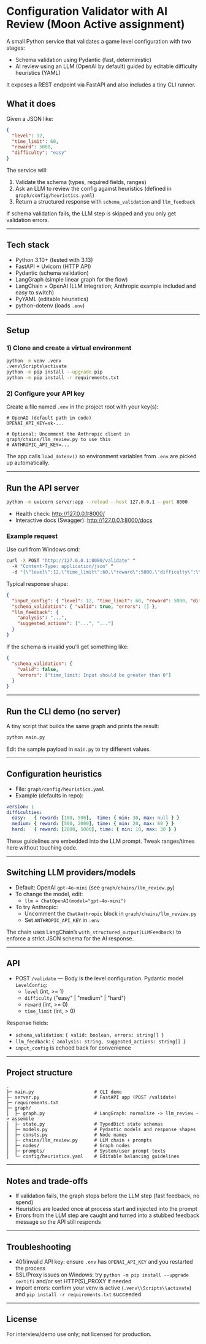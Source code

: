 # Configuration Validator with AI Review (Moon Active assignment)

A small Python service that validates a game level configuration with two stages:
- Schema validation using Pydantic (fast, deterministic)
- AI review using an LLM (OpenAI by default) guided by editable difficulty heuristics (YAML)

It exposes a REST endpoint via FastAPI and also includes a tiny CLI runner.

## What it does

Given a JSON like:

```json
{
  "level": 12,
  "time_limit": 60,
  "reward": 5000,
  "difficulty": "easy"
}
```

The service will:
1) Validate the schema (types, required fields, ranges)
2) Ask an LLM to review the config against heuristics (defined in `graph/config/heuristics.yaml`)
3) Return a structured response with `schema_validation` and `llm_feedback`

If schema validation fails, the LLM step is skipped and you only get validation errors.

---

## Tech stack
- Python 3.10+ (tested with 3.13)
- FastAPI + Uvicorn (HTTP API)
- Pydantic (schema validation)
- LangGraph (simple linear graph for the flow)
- LangChain + OpenAI (LLM integration; Anthropic example included and easy to switch)
- PyYAML (editable heuristics)
- python-dotenv (loads `.env`)

---

## Setup

### 1) Clone and create a virtual environment

```bat
python -m venv .venv
.venv\Scripts\activate
python -m pip install --upgrade pip
python -m pip install -r requirements.txt
```

### 2) Configure your API key
Create a file named `.env` in the project root with your key(s):

```
# OpenAI (default path in code)
OPENAI_API_KEY=sk-...

# Optional: Uncomment the Anthropic client in graph/chains/llm_review.py to use this
# ANTHROPIC_API_KEY=... 
```

The app calls `load_dotenv()` so environment variables from `.env` are picked up automatically.

---

## Run the API server

```bat
python -m uvicorn server:app --reload --host 127.0.0.1 --port 8000
```

- Health check: http://127.0.0.1:8000/
- Interactive docs (Swagger): http://127.0.0.1:8000/docs

### Example request
Use curl from Windows cmd:

```bat
curl -X POST "http://127.0.0.1:8000/validate" ^
  -H "Content-Type: application/json" ^
  -d "{\"level\":12,\"time_limit\":60,\"reward\":5000,\"difficulty\":\"easy\"}"
```

Typical response shape:

```json
{
  "input_config": { "level": 12, "time_limit": 60, "reward": 5000, "difficulty": "easy" },
  "schema_validation": { "valid": true, "errors": [] },
  "llm_feedback": {
    "analysis": "...",
    "suggested_actions": ["...", "..."]
  }
}
```

If the schema is invalid you’ll get something like:

```json
{
  "schema_validation": {
    "valid": false,
    "errors": ["time_limit: Input should be greater than 0"]
  }
}
```

---

## Run the CLI demo (no server)
A tiny script that builds the same graph and prints the result:

```bat
python main.py
```

Edit the sample payload in `main.py` to try different values.

---

## Configuration heuristics
- File: `graph/config/heuristics.yaml`
- Example (defaults in repo):

```yaml
version: 1
difficulties:
  easy:   { reward: [100, 500],  time: { min: 30, max: null } }
  medium: { reward: [500, 2000], time: { min: 20, max: 60 } }
  hard:   { reward: [2000, 5000], time: { min: 10, max: 30 } }
```

These guidelines are embedded into the LLM prompt. Tweak ranges/times here without touching code.

---

## Switching LLM providers/models
- Default: OpenAI `gpt-4o-mini` (see `graph/chains/llm_review.py`)
- To change the model, edit:
  - `llm = ChatOpenAI(model="gpt-4o-mini")`
- To try Anthropic:
  - Uncomment the `ChatAnthropic` block in `graph/chains/llm_review.py`
  - Set `ANTHROPIC_API_KEY` in `.env`

The chain uses LangChain’s `with_structured_output(LLMFeedback)` to enforce a strict JSON schema for the AI response.

---

## API
- POST `/validate` — Body is the level configuration. Pydantic model `LevelConfig`:
  - `level` (int, >= 1)
  - `difficulty` ("easy" | "medium" | "hard")
  - `reward` (int, >= 0)
  - `time_limit` (int, > 0)

Response fields:
- `schema_validation`: `{ valid: boolean, errors: string[] }`
- `llm_feedback`: `{ analysis: string, suggested_actions: string[] }`
- `input_config` is echoed back for convenience

---

## Project structure
```
.
├─ main.py                      # CLI demo
├─ server.py                    # FastAPI app (POST /validate)
├─ requirements.txt
├─ graph/
│  ├─ graph.py                  # LangGraph: normalize -> llm_review -> assemble
│  ├─ state.py                  # TypedDict state schemas
│  ├─ models.py                 # Pydantic models and response shapes
│  ├─ consts.py                 # Node names
│  ├─ chains/llm_review.py      # LLM chain + prompts
│  ├─ nodes/                    # Graph nodes
│  ├─ prompts/                  # System/user prompt texts
│  └─ config/heuristics.yaml    # Editable balancing guidelines
```

---

## Notes and trade‑offs
- If validation fails, the graph stops before the LLM step (fast feedback, no spend)
- Heuristics are loaded once at process start and injected into the prompt
- Errors from the LLM step are caught and turned into a stubbed feedback message so the API still responds

---

## Troubleshooting
- 401/invalid API key: ensure `.env` has `OPENAI_API_KEY` and you restarted the process
- SSL/Proxy issues on Windows: try `python -m pip install --upgrade certifi` and/or set HTTP(S)_PROXY if needed
- Import errors: confirm your venv is active (`.venv\\Scripts\\activate`) and `pip install -r requirements.txt` succeeded

---

## License
For interview/demo use only; not licensed for production.
